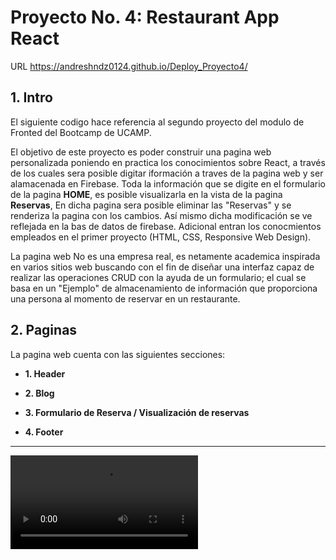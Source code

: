 # Proyecto No. 4: Restaurant App React

URL https://andreshndz0124.github.io/Deploy_Proyecto4/

## 1. Intro
El siguiente codigo hace referencia al segundo proyecto del modulo de Fronted del Bootcamp de UCAMP.

El objetivo de este proyecto es poder  construir una pagina web personalizada poniendo en practica los conocimientos sobre React, a través de los cuales sera posible digitar iformación a traves de la pagina web y ser alamacenada en Firebase. Toda la información que se digite en el formulario de la pagina **HOME**, es posible visualizarla en la vista de la pagina **Reservas**, En dicha pagina sera posible eliminar las "Reservas" y se renderiza la pagina con los cambios. Así mismo dicha modificación se ve reflejada en la bas de datos de firebase. Adicional entran los conocmientos empleados en el primer proyecto (HTML, CSS, Responsive Web Design).

La pagina web No es una empresa real, es netamente academica inspirada en varios sitios web buscando con el fin de diseñar una interfaz capaz de realizar las operaciones CRUD con la ayuda de un formulario; el cual se basa en un "Ejemplo" de almacenamiento de información que proporciona una persona al momento de reservar en un restaurante.

## 2. Paginas
La pagina web cuenta con las siguientes secciones:

- **1. Header**

- **2. Blog**

- **3. Formulario de Reserva / Visualización de reservas**

- **4. Footer**
 
 

****



![video](video/Proyecto4_react.mp4)